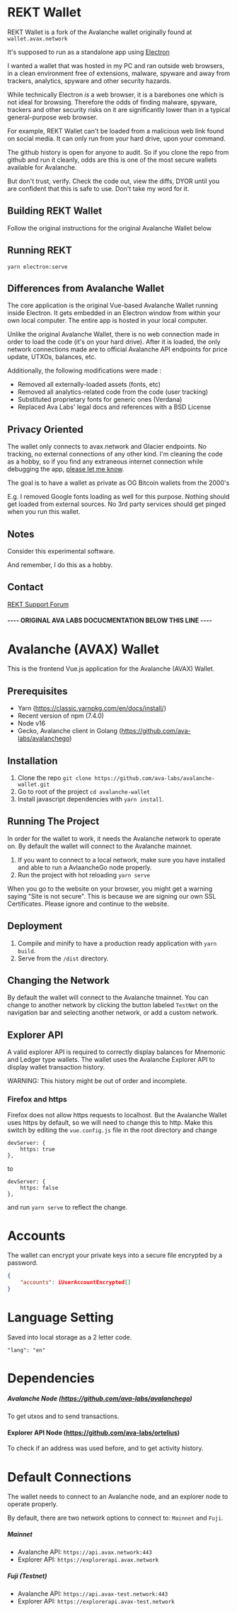 # REKT Wallet

REKT Wallet is a fork of the Avalanche wallet originally found at `wallet.avax.network`

It's supposed to run as a standalone app using [Electron](https://www.electronjs.org/pt/)

I wanted a wallet that was hosted in my PC and ran outside web browsers, in a clean environment free of extensions, malware, spyware and away from trackers, analytics, spyware and other security hazards.

While technically Electron *is* a web browser, it is a barebones one which is not ideal for browsing. Therefore the odds of finding malware, spyware, trackers and other security risks on it are significantly lower than in a typical general-purpose web browser.

For example, REKT Wallet can't be loaded from a malicious web link found on social media. It can only run from your hard drive, upon your command.

The github history is open for anyone to audit. So if you clone the repo from github and run it cleanly, odds are this is one of the most secure wallets available for Avalanche.

But don't trust, verify. Check the code out, view the diffs, DYOR until you are confident that this is safe to use. Don't take my word for it.

## Building REKT Wallet

Follow the original instructions for the original Avalanche Wallet below

## Running REKT

`yarn electron:serve`

## Differences from Avalanche Wallet 

The core application is the original Vue-based Avalanche Wallet running inside Electron. It gets embedded in an Electron window from within your own local computer. The entire app is hosted in your local computer. 

Unlike the original Avalanche Wallet, there is no web connection made in order to load the code (it's on your hard drive). After it is loaded, the only network connections made are to official Avalanche API endpoints for price update, UTXOs, balances, etc.

Additionally, the following modifications were made :

* Removed all externally-loaded assets (fonts, etc)
* Removed all analytics-related code from the code (user tracking)
* Substituted proprietary fonts for generic ones (Verdana)
* Replaced Ava Labs' legal docs and references with a BSD License

## Privacy Oriented

The wallet only connects to avax.network and Glacier endpoints. No tracking, no external connections of any other kind. I'm cleaning the code as a hobby, so if you find any extraneous internet connection while debugging the app, [please let me know](https://crypto.bi/forum/forums/support/).

The goal is to have a wallet as private as OG Bitcoin wallets from the 2000's

E.g. I removed Google fonts loading as well for this purpose. Nothing should get loaded from external sources. No 3rd party services should get pinged when you run this wallet. 

## Notes

Consider this experimental software.

And remember, I do this as a hobby.


## Contact

[REKT Support Forum](https://crypto.bi/forum/forums/support/)


#### ---- ORIGINAL AVA LABS DOCUCMENTATION BELOW THIS LINE ----

# Avalanche (AVAX) Wallet

This is the frontend Vue.js application for the Avalanche (AVAX) Wallet.

## Prerequisites

-   Yarn (https://classic.yarnpkg.com/en/docs/install/)
-   Recent version of npm (7.4.0)
-   Node v16
-   Gecko, Avalanche client in Golang (https://github.com/ava-labs/avalanchego)

## Installation

1. Clone the repo `git clone https://github.com/ava-labs/avalanche-wallet.git`
2. Go to root of the project `cd avalanche-wallet`
3. Install javascript dependencies with `yarn install`.

## Running The Project

In order for the wallet to work, it needs the Avalanche network to operate on. By default the wallet will connect to the Avalanche mainnet.

1. If you want to connect to a local network, make sure you have installed and able to run a AvlaancheGo node properly.
2. Run the project with hot reloading `yarn serve`

When you go to the website on your browser, you might get a warning saying
"Site is not secure". This is because we are signing our own SSL Certificates. Please ignore and continue to the website.

## Deployment

1.  Compile and minify to have a production ready application with `yarn build`.
2.  Serve from the `/dist` directory.

## Changing the Network

By default the wallet will connect to the Avalanche tmainnet. You can change to another network by clicking the button labeled `TestNet` on the navigation bar and selecting another network, or add a custom network.

## Explorer API

A valid explorer API is required to correctly display balances for Mnemonic and Ledger type wallets.
The wallet uses the Avalanche Explorer API to display wallet transaction history.

WARNING: This history might be out of order and incomplete.

### Firefox and https

Firefox does not allow https requests to localhost. But the Avalanche Wallet uses https by default, so we will need to change this to http. Make this switch by editing the `vue.config.js` file in the root directory and change

```
devServer: {
    https: true
},
```

to

```
devServer: {
    https: false
},
```

and run `yarn serve` to reflect the change.

# Accounts

The wallet can encrypt your private keys into a secure file encrypted by a password.

```json
{
    "accounts": iUserAccountEncrypted[]
}
```

# Language Setting

Saved into local storage as a 2 letter code.

```
"lang": "en"
```

# Dependencies

##### Avalanche Node (https://github.com/ava-labs/avalanchego)

To get utxos and to send transactions.

#### Explorer API Node (https://github.com/ava-labs/ortelius)

To check if an address was used before, and to get activity history.

# Default Connections

The wallet needs to connect to an Avalanche node, and an explorer node to operate properly.

By default, there are two network options to connect to: `Mainnet` and `Fuji`.

##### Mainnet

-   Avalanche API: `https://api.avax.network:443`
-   Explorer API: `https://explorerapi.avax.network`

##### Fuji (Testnet)

-   Avalanche API: `https://api.avax-test.network:443`
-   Explorer API: `https://explorerapi.avax-test.network`

